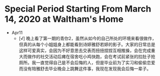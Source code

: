 # Special Period Starting From March 14, 2020 at Waltham's Home
- Apr11
    - [√] 晚上看了第一期的青你2，虽然从如今的自己所处的环境来看很做作，但真的从每个小姐姐身上都能看到诗婷雅舒若婷的影子。大家的日常总是这样可爱真实，会因为不好意思去交表而扭扭捏捏互相推搡，会在完成重大而做作的社交活动后瘫在宿舍吃小鸡快跑，会在考试前紧张的拉肚子抢厕所。我一直觉得自己是不会后悔的人，但是毕业前为了实习和偷偷恋爱而没有陪雅舒去毕业晚会上跳舞这件事，我现在发现我会后悔一辈子。
